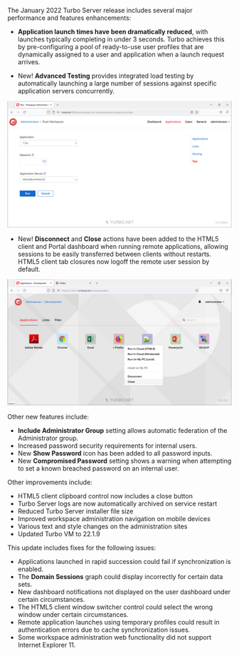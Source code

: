 The January 2022 Turbo Server release includes several major performance and features enhancements:

- **Application launch times have been dramatically reduced**, with launches typically completing in under 3 seconds. Turbo achieves this by pre-configuring a pool of ready-to-use user profiles that are dynamically assigned to a user and application when a launch request arrives.

- New! **Advanced Testing** provides integrated load testing by automatically launching a large number of sessions against specific application servers concurrently.

![Advanced Testing](../../../images/test-launch-v2.png)

- New! **Disconnect** and **Close** actions have been added to the HTML5 client and Portal dashboard when running remote applications, allowing sessions to be easily transferred between clients without restarts. HTML5 client tab closures now logoff the remote user session by default.

![Portal Disconnect and Close](../../../images/portal-logoff-disconnect.png)

Other new features include:

- **Include Administrator Group** setting allows automatic federation of the Administrator group.
- Increased password security requirements for internal users.
- New **Show Password** icon has been added to all password inputs.
- New **Compromised Password** setting shows a warning when attempting to set a known breached password on an internal user.

Other improvements include:

- HTML5 client clipboard control now includes a close button
- Turbo Server logs are now automatically archived on service restart
- Reduced Turbo Server installer file size
- Improved workspace administration navigation on mobile devices
- Various text and style changes on the administration sites
- Updated Turbo VM to 22.1.9

This update includes fixes for the following issues:

- Applications launched in rapid succession could fail if synchronization is enabled.
- The **Domain Sessions** graph could display incorrectly for certain data sets.
- New dashboard notifications not displayed on the user dashboard under certain circumstances.
- The HTML5 client window switcher control could select the wrong window under certain circumstances.
- Remote application launches using temporary profiles could result in authentication errors due to cache synchronization issues.
- Some workspace administration web functionality did not support Internet Explorer 11.



